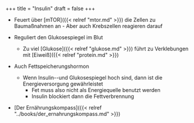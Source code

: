 +++
title = "Insulin"
draft = false
+++

-   Feuert über [mTOR]({{< relref "mtor.md" >}}) die Zellen zu Baumaßnahmen an - Aber auch Krebszellen reagieren darauf
-   Reguliert den Glukosespiegel im Blut
    -   Zu viel [Glukose]({{< relref "glukose.md" >}}) führt zu Verklebungen mit [Eiweiß]({{< relref "protein.md" >}})
-   Auch Fettspeicherungshormon
    -   Wenn Insulin--und Glukosespiegel hoch sind, dann ist die Energieversorgung gewährleistet
        -   Fet muss also nicht als Energiequelle benutzt werden
        -   Insulin blockiert dann die Fettverbrennung

-   [Der Ernährungskompass]({{< relref "../books/der_ernahrungskompass.md" >}})
